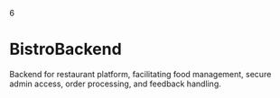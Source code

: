 6
# BistroBackend
Backend for restaurant platform, facilitating food management, secure admin access, order processing, and feedback handling.
